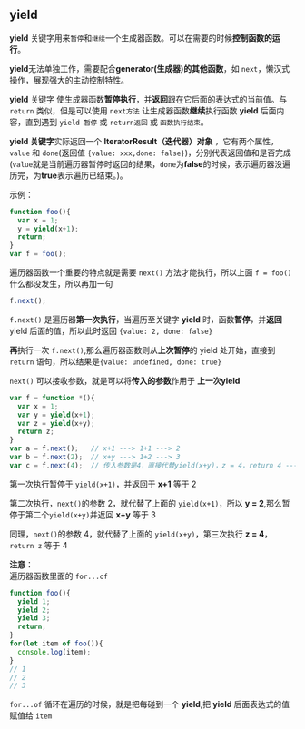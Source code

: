 ## yield

**yield** 关键字用来`暂停`和`继续`一个生成器函数。可以在需要的时候**控制函数的运行**。

**yield**无法单独工作，需要配合**generator(生成器)**的**其他函数**，如 `next`，懒汉式操作，展现强大的主动控制特性。

**yield** 关键字 使生成器函数**暂停执行**，并**返回**跟在它后面的表达式的当前值。与 `return` 类似，但是可以使用 `next方法` 让生成器函数**继续**执行函数 **yield** 后面内容，直到遇到 `yield 暂停` 或 `return返回` 或 `函数执行结束`。

**yield 关键字**实际返回一个 **IteratorResult（迭代器）对象** ，它有两个属性，`value` 和 `done`(返回值 `{value: xxx,done: false}`)，分别代表返回值和是否完成(`value`就是当前遍历器暂停时返回的结果，`done`为**false**的时候，表示遍历器没遍历完，为**true**表示遍历已结束。)。

示例：
```js
function foo(){
  var x = 1;
  y = yield(x+1);
  return;
}
var f = foo();
```
遍历器函数一个重要的特点就是需要 `next()` 方法才能执行，所以上面 `f = foo()` 什么都没发生，所以再加一句
```js
f.next();
```
`f.next()` 是遍历器**第一次执行**，当遍历至关键字 **yield** 时，函数**暂停**，并**返回** yield 后面的值，所以此时返回 `{value: 2, done: false}`

**再**执行一次 `f.next()`,那么遍历器函数则从**上次暂停**的 yield 处开始，直接到 `return` 语句，所以结果是`{value: undefined, done: true}`

`next()` 可以接收参数，就是可以将**传入的参数**作用于 **上一次yield**
```js
var f = function *(){
  var x = 1;
  var y = yield(x+1);
  var z = yield(x+y);
  return z;
}
var a = f.next();   // x+1 ---> 1+1 ---> 2
var b = f.next(2);  // x+y ---> 1+2 ---> 3
var c = f.next(4);  // 传入参数是4，直接代替yield(x+y)，z = 4，return 4 ---> 4
```
第一次执行暂停于 `yield(x+1)`，并返回于 **x+1** 等于 2

第二次执行，`next()`的参数 2，就代替了上面的 `yield(x+1)`，所以 **y = 2**,那么暂停于第二个`yield(x+y)`并返回 **x+y** 等于 3

同理，`next()`的参数 4，就代替了上面的 `yield(x+y)`，第三次执行 **z = 4**，`return z` 等于 4

**注意**：<br/>
遍历器函数里面的 `for...of`
```js
function foo(){
  yield 1;
  yield 2;
  yield 3;
  return;
}
for(let item of foo()){
  console.log(item);
}
// 1
// 2
// 3
```
`for...of` 循环在遍历的时候，就是把每碰到一个 **yield**,把 **yield** 后面表达式的值 赋值给 `item`
